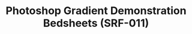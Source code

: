 ---
ee_id: '4147'
site: '1'
type: '2'
long_id: 2014-013 Photoshop Gradient Demonstration Bedsheets (SRF-011)
url: 2014-013-photoshop-gradient-demonstration-bedsheets-srf-011
title: Photoshop Gradient Demonstration Bedsheets (SRF-011)
year: '2014'
medium: Bedsheets
commission:
add_credit: Cory Arcangel for Arcangel Surfware
dims: Queen
pitch: A Photoshop Gradient Demonstration rendered on high-quality bedsheets. Lets
  do this!
ps:
live_url:
related:
youtube:
imgs: spectrum-queen-2014-013-full-database-ih.jpg
subheading:
year2: '2014'
download:
add_credits:
related_code:
layout: things-i-made
---